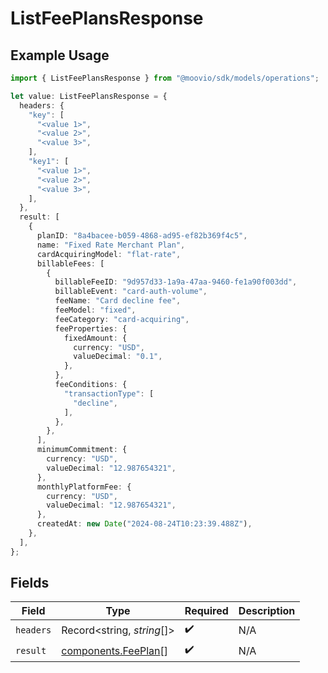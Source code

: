 # ListFeePlansResponse

## Example Usage

```typescript
import { ListFeePlansResponse } from "@moovio/sdk/models/operations";

let value: ListFeePlansResponse = {
  headers: {
    "key": [
      "<value 1>",
      "<value 2>",
      "<value 3>",
    ],
    "key1": [
      "<value 1>",
      "<value 2>",
      "<value 3>",
    ],
  },
  result: [
    {
      planID: "8a4bacee-b059-4868-ad95-ef82b369f4c5",
      name: "Fixed Rate Merchant Plan",
      cardAcquiringModel: "flat-rate",
      billableFees: [
        {
          billableFeeID: "9d957d33-1a9a-47aa-9460-fe1a90f003dd",
          billableEvent: "card-auth-volume",
          feeName: "Card decline fee",
          feeModel: "fixed",
          feeCategory: "card-acquiring",
          feeProperties: {
            fixedAmount: {
              currency: "USD",
              valueDecimal: "0.1",
            },
          },
          feeConditions: {
            "transactionType": [
              "decline",
            ],
          },
        },
      ],
      minimumCommitment: {
        currency: "USD",
        valueDecimal: "12.987654321",
      },
      monthlyPlatformFee: {
        currency: "USD",
        valueDecimal: "12.987654321",
      },
      createdAt: new Date("2024-08-24T10:23:39.488Z"),
    },
  ],
};
```

## Fields

| Field                                                      | Type                                                       | Required                                                   | Description                                                |
| ---------------------------------------------------------- | ---------------------------------------------------------- | ---------------------------------------------------------- | ---------------------------------------------------------- |
| `headers`                                                  | Record<string, *string*[]>                                 | :heavy_check_mark:                                         | N/A                                                        |
| `result`                                                   | [components.FeePlan](../../models/components/feeplan.md)[] | :heavy_check_mark:                                         | N/A                                                        |